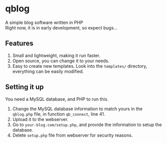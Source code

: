 # qblog
A simple blog software written in PHP  
Right now, it is in early development, so expect bugs...  
## Features
1. Small and lightweight, making it run faster.
2. Open source, you can change it to your needs.
3. Easy to create new templates. Look into the `templates/` directory, everything can be easily modified.  
  
## Setting it up
You need a MySQL database, and PHP to run this.  
1. Change the MySQL database information to match yours in the `qblog.php` file, in function `qb_connect`, line 41.
2. Upload it to the webserver.
3. Go to `your-blog.com/setup.php`, and provide the information to setup the database.
4. Delete `setup.php` file from webserver for security reasons.